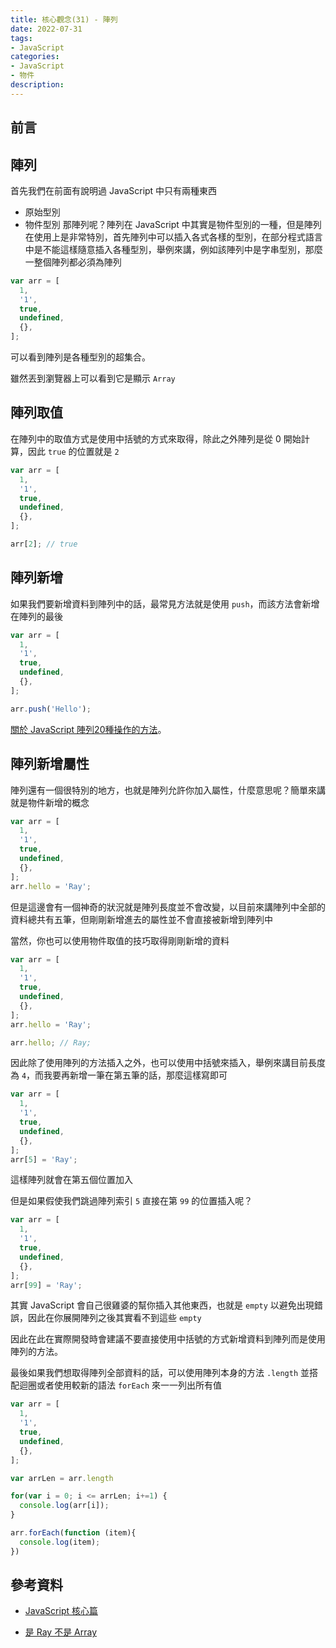 ```yaml
---
title: 核心觀念(31) - 陣列
date: 2022-07-31
tags:
- JavaScript
categories:
- JavaScript
- 物件
description:
---
```


## 前言


## 陣列

首先我們在前面有說明過 JavaScript 中只有兩種東西

- 原始型別
- 物件型別
那陣列呢？陣列在 JavaScript 中其實是物件型別的一種，但是陣列在使用上是非常特別，首先陣列中可以插入各式各樣的型別，在部分程式語言中是不能這樣隨意插入各種型別，舉例來講，例如該陣列中是字串型別，那麼一整個陣列都必須為陣列

```javascript
var arr = [
  1,
  '1',
  true,
  undefined,
  {},
];
```

可以看到陣列是各種型別的超集合。

雖然丟到瀏覽器上可以看到它是顯示 `Array`






## 陣列取值

在陣列中的取值方式是使用中括號的方式來取得，除此之外陣列是從 0 開始計算，因此 `true` 的位置就是 `2`

```javascript
var arr = [
  1,
  '1',
  true,
  undefined,
  {},
];

arr[2]; // true
```

## 陣列新增
如果我們要新增資料到陣列中的話，最常見方法就是使用 `push`，而該方法會新增在陣列的最後


```javascript
var arr = [
  1,
  '1',
  true,
  undefined,
  {},
];

arr.push('Hello');
```

 [關於 JavaScript 陣列20種操作的方法](https://israynotarray.com/javascript/20190421/1216566123/)。

## 陣列新增屬性
陣列還有一個很特別的地方，也就是陣列允許你加入屬性，什麼意思呢？簡單來講就是物件新增的概念


```javascript
var arr = [
  1,
  '1',
  true,
  undefined,
  {},
];
arr.hello = 'Ray';

```
但是這邊會有一個神奇的狀況就是陣列長度並不會改變，以目前來講陣列中全部的資料總共有五筆，但剛剛新增進去的屬性並不會直接被新增到陣列中




當然，你也可以使用物件取值的技巧取得剛剛新增的資料


```javascript
var arr = [
  1,
  '1',
  true,
  undefined,
  {},
];
arr.hello = 'Ray';

arr.hello; // Ray;

```
因此除了使用陣列的方法插入之外，也可以使用中括號來插入，舉例來講目前長度為 `4`，而我要再新增一筆在第五筆的話，那麼這樣寫即可

```javascript
var arr = [
  1,
  '1',
  true,
  undefined,
  {},
];
arr[5] = 'Ray';
```

這樣陣列就會在第五個位置加入




但是如果假使我們跳過陣列索引 `5` 直接在第 `99` 的位置插入呢？



```javascript
var arr = [
  1,
  '1',
  true,
  undefined,
  {},
];
arr[99] = 'Ray';
```

其實 JavaScript 會自己很雞婆的幫你插入其他東西，也就是 `empty` 以避免出現錯誤，因此在你展開陣列之後其實看不到這些 `empty`



因此在此在實際開發時會建議不要直接使用中括號的方式新增資料到陣列而是使用陣列的方法。

最後如果我們想取得陣列全部資料的話，可以使用陣列本身的方法 `.length` 並搭配迴圈或者使用較新的語法 `forEach` 來一一列出所有值


```javascript
var arr = [
  1,
  '1',
  true,
  undefined,
  {},
];

var arrLen = arr.length

for(var i = 0; i <= arrLen; i+=1) {
  console.log(arr[i]);
}

arr.forEach(function (item){
  console.log(item);
})
```



## 參考資料
- [JavaScript 核心篇](https://www.hexschool.com/courses/js-core.html)

- [是 Ray 不是 Array](https://israynotarray.com/javascript/20201108/33884/)